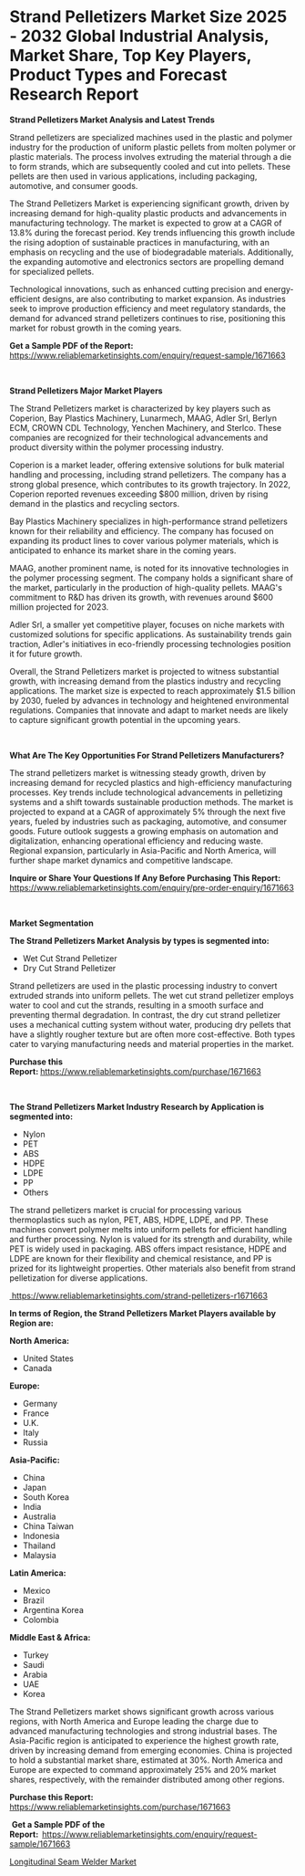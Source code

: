 <p><h1>Strand Pelletizers Market Size 2025 - 2032 Global Industrial Analysis, Market Share, Top Key Players, Product Types and Forecast Research Report</h1></p><p><strong>Strand Pelletizers Market Analysis and Latest Trends</strong></p>
<p><p>Strand pelletizers are specialized machines used in the plastic and polymer industry for the production of uniform plastic pellets from molten polymer or plastic materials. The process involves extruding the material through a die to form strands, which are subsequently cooled and cut into pellets. These pellets are then used in various applications, including packaging, automotive, and consumer goods.</p><p>The Strand Pelletizers Market is experiencing significant growth, driven by increasing demand for high-quality plastic products and advancements in manufacturing technology. The market is expected to grow at a CAGR of 13.8% during the forecast period. Key trends influencing this growth include the rising adoption of sustainable practices in manufacturing, with an emphasis on recycling and the use of biodegradable materials. Additionally, the expanding automotive and electronics sectors are propelling demand for specialized pellets.</p><p>Technological innovations, such as enhanced cutting precision and energy-efficient designs, are also contributing to market expansion. As industries seek to improve production efficiency and meet regulatory standards, the demand for advanced strand pelletizers continues to rise, positioning this market for robust growth in the coming years.</p></p>
<p><strong>Get a Sample PDF of the Report:&nbsp;</strong> <a href="https://www.reliablemarketinsights.com/enquiry/request-sample/1671663?utm_campaign=3556&utm_medium=2&utm_source=Github&utm_content=ia&utm_term=10042025&utm_id=strand-pelletizers">https://www.reliablemarketinsights.com/enquiry/request-sample/1671663</a></p>
<p>&nbsp;</p>
<p><strong>Strand Pelletizers Major Market Players</strong></p>
<p><p>The Strand Pelletizers market is characterized by key players such as Coperion, Bay Plastics Machinery, Lunarmech, MAAG, Adler Srl, Berlyn ECM, CROWN CDL Technology, Yenchen Machinery, and Sterlco. These companies are recognized for their technological advancements and product diversity within the polymer processing industry.</p><p>Coperion is a market leader, offering extensive solutions for bulk material handling and processing, including strand pelletizers. The company has a strong global presence, which contributes to its growth trajectory. In 2022, Coperion reported revenues exceeding $800 million, driven by rising demand in the plastics and recycling sectors.</p><p>Bay Plastics Machinery specializes in high-performance strand pelletizers known for their reliability and efficiency. The company has focused on expanding its product lines to cover various polymer materials, which is anticipated to enhance its market share in the coming years.</p><p>MAAG, another prominent name, is noted for its innovative technologies in the polymer processing segment. The company holds a significant share of the market, particularly in the production of high-quality pellets. MAAG's commitment to R&D has driven its growth, with revenues around $600 million projected for 2023.</p><p>Adler Srl, a smaller yet competitive player, focuses on niche markets with customized solutions for specific applications. As sustainability trends gain traction, Adler's initiatives in eco-friendly processing technologies position it for future growth.</p><p>Overall, the Strand Pelletizers market is projected to witness substantial growth, with increasing demand from the plastics industry and recycling applications. The market size is expected to reach approximately $1.5 billion by 2030, fueled by advances in technology and heightened environmental regulations. Companies that innovate and adapt to market needs are likely to capture significant growth potential in the upcoming years.</p></p>
<p>&nbsp;</p>
<p><strong>What Are The Key Opportunities For Strand Pelletizers Manufacturers?</strong></p>
<p><p>The strand pelletizers market is witnessing steady growth, driven by increasing demand for recycled plastics and high-efficiency manufacturing processes. Key trends include technological advancements in pelletizing systems and a shift towards sustainable production methods. The market is projected to expand at a CAGR of approximately 5% through the next five years, fueled by industries such as packaging, automotive, and consumer goods. Future outlook suggests a growing emphasis on automation and digitalization, enhancing operational efficiency and reducing waste. Regional expansion, particularly in Asia-Pacific and North America, will further shape market dynamics and competitive landscape.</p></p>
<p><strong>Inquire or Share Your Questions If Any Before Purchasing This Report:</strong> <a href="https://www.reliablemarketinsights.com/enquiry/pre-order-enquiry/1671663?utm_campaign=3556&utm_medium=2&utm_source=Github&utm_content=ia&utm_term=10042025&utm_id=strand-pelletizers">https://www.reliablemarketinsights.com/enquiry/pre-order-enquiry/1671663</a></p>
<p>&nbsp;</p>
<p><strong>Market Segmentation</strong></p>
<p><strong>The Strand Pelletizers Market Analysis by types is segmented into:</strong></p>
<p><ul><li>Wet Cut Strand Pelletizer</li><li>Dry Cut Strand Pelletizer</li></ul></p>
<p><p>Strand pelletizers are used in the plastic processing industry to convert extruded strands into uniform pellets. The wet cut strand pelletizer employs water to cool and cut the strands, resulting in a smooth surface and preventing thermal degradation. In contrast, the dry cut strand pelletizer uses a mechanical cutting system without water, producing dry pellets that have a slightly rougher texture but are often more cost-effective. Both types cater to varying manufacturing needs and material properties in the market.</p></p>
<p><strong>Purchase this Report:&nbsp;</strong><a href="https://www.reliablemarketinsights.com/purchase/1671663?utm_campaign=3556&utm_medium=2&utm_source=Github&utm_content=ia&utm_term=10042025&utm_id=strand-pelletizers">https://www.reliablemarketinsights.com/purchase/1671663</a></p>
<p>&nbsp;</p>
<p><strong>The Strand Pelletizers Market Industry Research by Application is segmented into:</strong></p>
<p><ul><li>Nylon</li><li>PET</li><li>ABS</li><li>HDPE</li><li>LDPE</li><li>PP</li><li>Others</li></ul></p>
<p><p>The strand pelletizers market is crucial for processing various thermoplastics such as nylon, PET, ABS, HDPE, LDPE, and PP. These machines convert polymer melts into uniform pellets for efficient handling and further processing. Nylon is valued for its strength and durability, while PET is widely used in packaging. ABS offers impact resistance, HDPE and LDPE are known for their flexibility and chemical resistance, and PP is prized for its lightweight properties. Other materials also benefit from strand pelletization for diverse applications.</p></p>
<p><a href="https://www.reliablemarketinsights.com/strand-pelletizers-r1671663?utm_campaign=3556&utm_medium=2&utm_source=Github&utm_content=ia&utm_term=10042025&utm_id=strand-pelletizers">&nbsp;https://www.reliablemarketinsights.com/strand-pelletizers-r1671663</a></p>
<p><strong>In terms of Region, the Strand Pelletizers Market Players available by Region are:</strong></p>
<p>
    <p> <strong> North America: </strong>
        <ul>
            <li>United States</li>
            <li>Canada</li>
        </ul>
        </p> 
    <p> <strong> Europe: </strong>
        <ul>
            <li>Germany</li>
            <li>France</li>
            <li>U.K.</li>
            <li>Italy</li>
            <li>Russia</li>
        </ul>
        </p> 
    <p> <strong> Asia-Pacific: </strong>
        <ul>
            <li>China</li>
            <li>Japan</li>
            <li>South Korea</li>
            <li>India</li>
            <li>Australia</li>
            <li>China Taiwan</li>
            <li>Indonesia</li>
            <li>Thailand</li>
            <li>Malaysia</li>
        </ul>
        </p> 
    <p> <strong> Latin America: </strong>
        <ul>
            <li>Mexico</li>
            <li>Brazil</li>
            <li>Argentina Korea</li>
            <li>Colombia</li>
        </ul>
        </p> 
    <p> <strong> Middle East & Africa: </strong>
        <ul>
            <li>Turkey</li>
            <li>Saudi</li>
            <li>Arabia</li>
            <li>UAE</li>
            <li>Korea</li>
        </ul>
    </p>
    </p>
<p><p>The Strand Pelletizers market shows significant growth across various regions, with North America and Europe leading the charge due to advanced manufacturing technologies and strong industrial bases. The Asia-Pacific region is anticipated to experience the highest growth rate, driven by increasing demand from emerging economies. China is projected to hold a substantial market share, estimated at 30%. North America and Europe are expected to command approximately 25% and 20% market shares, respectively, with the remainder distributed among other regions.</p></p>
<p><strong>Purchase this Report: </strong><a href="https://www.reliablemarketinsights.com/purchase/1671663?utm_campaign=3556&utm_medium=2&utm_source=Github&utm_content=ia&utm_term=10042025&utm_id=strand-pelletizers">https://www.reliablemarketinsights.com/purchase/1671663</a></p>
<p>&nbsp;<strong>Get a Sample PDF of the Report:&nbsp;&nbsp;</strong><a href="https://www.reliablemarketinsights.com/enquiry/request-sample/1671663?utm_campaign=3556&utm_medium=2&utm_source=Github&utm_content=ia&utm_term=10042025&utm_id=strand-pelletizers">https://www.reliablemarketinsights.com/enquiry/request-sample/1671663</a></p>
<p><strong></strong></p>
<p><p><a href="https://github.com/delcirodda4f/Market-Research-Report-List-1/blob/main/longitudinal-seam-welder-market.md?utm_campaign=3556&utm_medium=2&utm_source=Github&utm_content=ia&utm_term=10042025&utm_id=strand-pelletizers">Longitudinal Seam Welder Market</a></p></p>